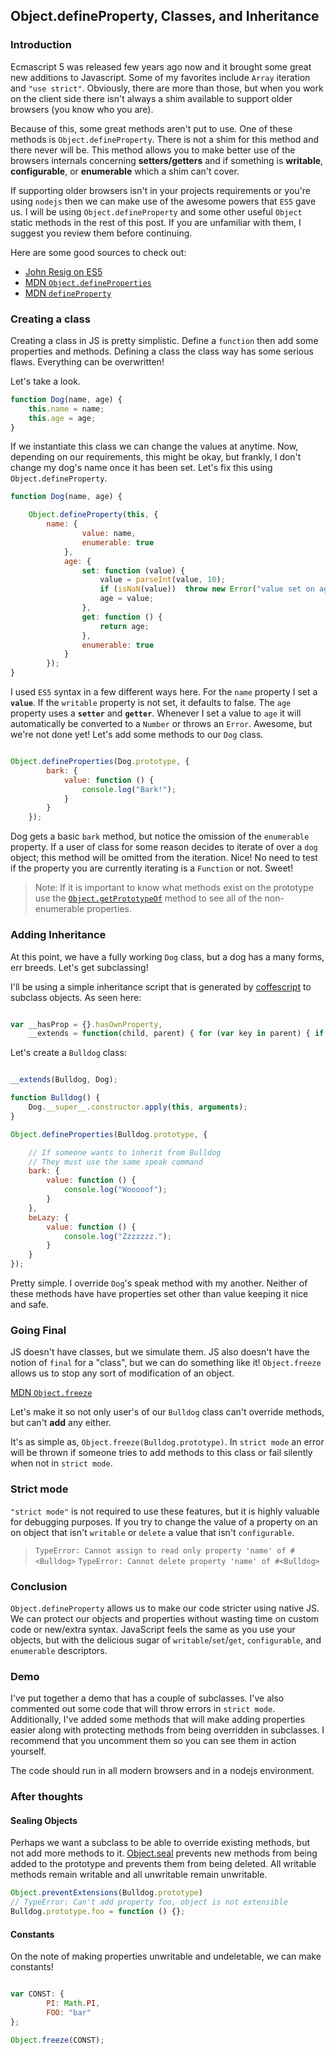 ##  Object.defineProperty, Classes, and Inheritance

###  Introduction

Ecmascript 5 was released few years ago now and it brought some great new additions to Javascript. Some of my favorites include `Array` iteration and `"use strict"`. Obviously, there are more than those, but when you work on the client side there isn't always a shim available to support older browsers (you know who you are). 

Because of this, some great methods aren't put to use. One of these methods is `Object.defineProperty`. There is not a shim for this method and there never will be. This method allows you to make better use of the browsers internals concerning **setters/getters** and if something is **writable**, **configurable**, or **enumerable** which a shim can't cover.

If supporting older browsers isn't in your projects requirements or you're using `nodejs` then we can make use of the awesome powers that `ES5` gave us. I will be using `Object.defineProperty` and some other useful `Object` static methods in the rest of this post. If you are unfamiliar with them, I suggest you review them before continuing. 

Here are some good sources to check out:

* [John Resig on ES5](http://ejohn.org/blog/ecmascript-5-objects-and-properties/)
* [MDN `Object.defineProperties`](https://developer.mozilla.org/en-US/docs/JavaScript/Reference/Global_Objects/Object/defineProperties) 
* [MDN `defineProperty`](https://developer.mozilla.org/en-US/docs/JavaScript/Reference/Global_Objects/Object/defineProperty)     

### Creating a class

Creating a class in JS is pretty simplistic. Define a `function` then add some properties and methods. Defining a class the class way has some serious flaws. Everything can be overwritten! 

Let's take a look.

```javascript
function Dog(name, age) {
    this.name = name;
    this.age = age;
}
```

If we instantiate this class we can change the values at anytime. Now, depending on our requirements, this might be okay, but frankly, I don't change my dog's name once it has been set. Let's fix this using `Object.defineProperty`.

```javascript
function Dog(name, age) {

    Object.defineProperty(this, {
        name: {
                value: name,
                enumerable: true
            },
            age: {
                set: function (value) {
                    value = parseInt(value, 10);
                    if (isNaN(value))  throw new Error("value set on age is not a number");
                    age = value;
                },
                get: function () {
                    return age;
                },
                enumerable: true
            }
        });
}
```

I used `ES5` syntax in a few different ways here. For the `name` property I set a **`value`**. If the `writable` property is not set, it defaults to false.  The `age` property uses  a **`setter`** and **`getter`**.  Whenever I set a value to `age`  it will automatically be converted to a `Number` or throws an `Error`. Awesome, but we're not done yet! Let's add some methods to our `Dog` class.

```javascript

Object.defineProperties(Dog.prototype, {
        bark: {
            value: function () {
                console.log("Bark!");
            }
        } 
    });

``` 

Dog gets a basic `bark` method, but notice the omission of the `enumerable` property. If a user of class for some reason decides to iterate of over a `dog` object; this method will be omitted from the iteration. Nice! No need to test if the property you are currently iterating is a `Function` or not. Sweet!

> Note: If it is important to know what methods exist on the prototype use the [`Object.getPrototypeOf`](http://) method to see all of the non-enumerable properties.

### Adding Inheritance

At this point, we have a fully working `Dog` class, but a dog has a many forms, err breeds. Let's get subclassing!

I'll be using a simple inheritance script that is generated by [coffescript](http://www.coffeescript.org) to subclass objects. As seen here:

```javascript

var __hasProp = {}.hasOwnProperty,
    __extends = function(child, parent) { for (var key in parent) { if (__hasProp.call(parent, key)) child[key] = parent[key]; } function ctor() { this.constructor = child; } ctor.prototype = parent.prototype; child.prototype = new ctor(); child.__super__ = parent.prototype; return child; };

```

Let's create a `Bulldog` class:

```javascript

__extends(Bulldog, Dog);

function Bulldog() {
    Dog.__super__.constructor.apply(this, arguments);
}

Object.defineProperties(Bulldog.prototype, {

    // If someone wants to inherit from Bulldog
    // They must use the same speak command
    bark: {
        value: function () {
            console.log("Wooooof");
        }
    },
    beLazy: {
        value: function () {
            console.log("Zzzzzzz.");
        }
    }
});

```

Pretty simple. I override `Dog`'s speak method with my another. Neither of these methods have have properties set other than value keeping it nice and safe.

### Going Final

JS doesn't have classes, but we simulate them. JS also doesn't have the notion of `final` for a "class", but we can do something like it! `Object.freeze` allows us to stop any sort of modification of an object.

[MDN `Object.freeze`](https://developer.mozilla.org/en-US/docs/JavaScript/Reference/Global_Objects/Object/freeze)

Let's make it so not only user's of our `Bulldog` class can't override methods, but can't **add** any either. 

It's as simple as, `Object.freeze(Bulldog.prototype)`. In `strict mode` an error will be thrown if someone tries to add methods to this class or fail silently when not in `strict mode`.

### Strict mode

`"strict mode"` is not required to use these features, but it is highly valuable for debugging purposes. If you try to change the value of a property on an on object that isn't `writable` or `delete` a value that isn't `configurable`.

> `TypeError: Cannot assign to read only property 'name' of #<Bulldog>`
> `TypeError: Cannot delete property 'name' of #<Bulldog>`

### Conclusion
`Object.defineProperty` allows us to make our code stricter using native JS. We can protect our objects and properties without wasting time on custom code or new/extra syntax. JavaScript feels the same as you use your objects, but with the delicious sugar of `writable`/`set`/`get`, `configurable`, and `enumerable` descriptors. 

### Demo

I've put together a demo that has a couple of subclasses. I've also commented out some code that will throw errors in `strict mode`. Additionally, I've added some methods that will make adding properties easier along with protecting methods from being overridden in subclasses.  I recommend that you uncomment them so you can see them in action yourself.

The code should run in all modern browsers and in a nodejs environment. 

### After thoughts

#### Sealing Objects
Perhaps we want a subclass to be able to override existing methods, but not add more methods to it. [Object.seal](https://developer.mozilla.org/en-US/docs/JavaScript/Reference/Global_Objects/Object/seal) prevents new methods from being added to the prototype and prevents them from being deleted. All writable methods remain writable and all unwritable remain unwritable.

```javascript
Object.preventExtensions(Bulldog.prototype)
// TypeError: Can't add property foo, object is not extensible
Bulldog.prototype.foo = function () {};
```

#### Constants
On the note of making properties unwritable and undeletable, we can make constants!

```javascript

var CONST: {
        PI: Math.PI,
        FOO: "bar"
};

Object.freeze(CONST);

```


